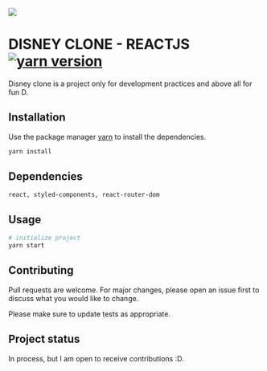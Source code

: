 ![](https://midu.dev/images/tags/react.png)

# DISNEY CLONE - REACTJS [![yarn version](https://img.shields.io/npm/v/react.svg?style=flat)](https://www.npmjs.com/package/react)

Disney clone is a project only for development practices and above all for fun D.

## Installation

Use the package manager [yarn](https://github.com/yarnpkg/yarn) to install the dependencies.

```bash
yarn install
```

## Dependencies

`react, styled-components, react-router-dom`

## Usage

```bash
# initialize project
yarn start
```

## Contributing

Pull requests are welcome. For major changes, please open an issue first to discuss what you would like to change.

Please make sure to update tests as appropriate.

## Project status

In process, but I am open to receive contributions :D.

<!-- ## License
[MIT](https://choosealicense.com/licenses/mit/) -->
